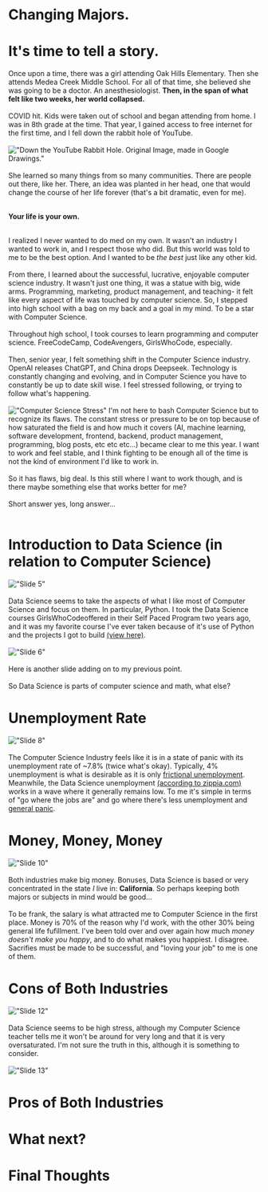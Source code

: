# Changing Majors.

# It's time to tell a story. 
Once upon a time, there was a girl attending Oak Hills Elementary. Then she attends Medea Creek Middle School. For all of that time, she believed she was going to be a doctor. An anesthesiologist. 
**Then, in the span of what felt like two weeks, her world collapsed.** <br><br>
COVID hit. Kids were taken out of school and began attending from home. I was in 8th grade at the time. That year, I gained access to free internet for the first time, and I fell down the rabbit hole of YouTube. <br><br>
!["Down the YouTube Rabbit Hole. Original Image, made in Google Drawings."](https://github.com/CaptainSapphire/PH-s-Blog/blob/main/assets/February%202025/ytrabbithole.png?raw=true)<br><br>
She learned so many things from so many communities. There are people out there, like her. There, an idea was planted in her head, one that would change the course of her life forever (that's a bit dramatic, even for me).<br><br>

**Your life is your own.** <br><br>

I realized I never wanted to do med on my own. It wasn't an industry I wanted to work in, and I respect those who did. But this world was told to me to be the best option. And I wanted to be *the best* just like any other kid.<br><br>
From there, I learned about the successful, lucrative, enjoyable computer science industry. It wasn't just one thing, it was a statue with big, wide arms. Programming, marketing, product management, and teaching- it felt like every aspect of life was touched by computer science. So, I stepped into high school with a bag on my back and a goal in my mind. To be a star with Computer Science. 
<br><br>
Throughout high school, I took courses to learn programming and computer science. FreeCodeCamp, CodeAvengers, GirlsWhoCode, especially. <br><br>
Then, senior year, I felt something shift in the Computer Science industry. OpenAI releases ChatGPT, and China drops Deepseek. Technology is constantly changing and evolving, and in Computer Science you have to constantly be up to date skill wise. I feel stressed following, or trying to follow what's happening. <br><br>
!["Computer Science Stress"](https://github.com/CaptainSapphire/PH-s-Blog/blob/main/assets/February%202025/computerscienceisittoomuch.png?raw=true)
I'm not here to bash Computer Science but to recognize its flaws. The constant stress or pressure to be on top because of how saturated the field is and how much it covers (AI, machine learning, software development, frontend, backend, product management, programming, blog posts, etc etc etc...) became clear to me this year. I want to work and feel stable, and I think fighting to be enough all of the time is not the kind of environment I'd like to work in. <br><br>
So it has flaws, big deal. Is this still where I want to work though, and is there maybe something else that works better for me? <br><br>
Short answer yes, long answer... <br><br>

# Introduction to Data Science (in relation to Computer Science)
!["Slide 5"](https://github.com/CaptainSapphire/PH-s-Blog/blob/main/assets/February%202025/slide5.png?raw=true)<br><br>
Data Science seems to take the aspects of what I like most of Computer Science and focus on them. In particular, Python. I took the Data Science courses GirlsWhoCodeoffered in their Self Paced Program two years ago, and it was my favorite course I've ever taken because of it's use of Python and the projects I got to build [(view here)](https://github.com/CaptainSapphire/GirlsWhoCode/tree/main/SPP-2023/Data%20Science).<br><br>
!["Slide 6"](https://github.com/CaptainSapphire/PH-s-Blog/blob/main/assets/February%202025/slide6.png?raw=true)<br><br>
Here is another slide adding on to my previous point.<br><br>
So Data Science is parts of computer science and math, what else?

# Unemployment Rate
!["Slide 8"](https://github.com/CaptainSapphire/PH-s-Blog/blob/main/assets/February%202025/slide8.png?raw=true)<br><br>
The Computer Science Industry feels like it is in a state of panic with its unemployment rate of ~7.8% (twice what's okay). Typically, 4% unemployment is what is desirable as it is only [frictional unemployment](https://duckduckgo.com/?q=define+frictional+unemployment&ia=web). Meanwhile, the Data Science unemployment [(according to zippia.com)](https://www.zippia.com/data-scientist-jobs/demographics/) works in a wave where it generally remains low. To me it's simple in terms of "go where the jobs are" and go where there's less unemployment and [general panic](https://news.yahoo.com/news/computer-science-grads-job-market-091301837.html?guccounter=1). 

# Money, Money, Money
!["Slide 10"](https://github.com/CaptainSapphire/PH-s-Blog/blob/main/assets/February%202025/slide10.png?raw=true)<br><br>
Both industries make big money. Bonuses, Data Science is based or very concentrated in the state *I* live in: **California**. So perhaps keeping both majors or subjects in mind would be good...<br><br>
To be frank, the salary is what attracted me to Computer Science in the first place. Money is 70% of the reason why I'd work, with the other 30% being general life fufillment. I've been told over and over again how much *money doesn't make you happy*, and to do what makes you happiest. I disagree. Sacrifies must be made to be successful, and "loving your job" to me is one of them. 

# Cons of Both Industries
!["Slide 12"](https://github.com/CaptainSapphire/PH-s-Blog/blob/main/assets/February%202025/slide12.png?raw=true)<br><br>
Data Science seems to be high stress, although my Computer Science teacher tells me it won't be around for very long and that it is very oversaturated. I'm not sure the truth in this, although it is something to consider. <br><br>
!["Slide 13"]()


# Pros of Both Industries

# What next?

# Final Thoughts

